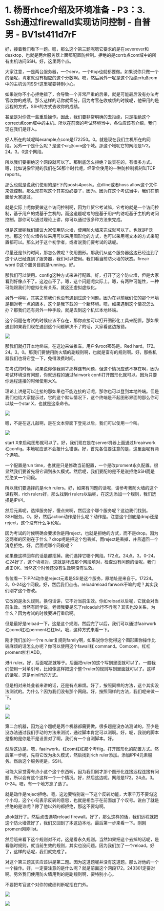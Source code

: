 # 1. 杨哥rhce介绍及环境准备 - P3：3. Ssh通过firewalld实现访问控制 - 自普男 - BV1st411d7rF

好，接着我们看下一题。嗯，那么这个第三题呢嗯它要求的是在severever和desktop，也就是两台服务器上面都配置防控制。拒绝的是corrb点com域中的所有主机访问SSH。好，这里两个点。

大家注意，一是两台服务器，一个serv，一个ttop也就都要做。如果说你只做一个的话呢，肯定就没有相应的这个分数啊。嗯，然后另外一呢是这个拒绝crb点com中的主机访问SSH这里呢要特别小心。

如果说你不小心拒绝错了，会导致一个非常严重的后果，就是可能最后没有办法考官收你的成绩，那么这样的话你就零分。因为考官在收成绩的时候呢，他采用的是远程的方式，SSH的方式去收你的成绩。

甚至是对你做一些重启操作。因此，我们要非常明确的去拒绝，只是拒绝这个correct点com域中的主机。所以在前面的考试环境当中，各位应该有介绍，我们现在我们是好人。

好人所在的域呢叫example点com是172250。0。就是现在我们主机所在的网段。另外一个是什么呢？是这个cr点com这个域。那这个域呢它的网段是172。24。3。0这个网段。

所以我们要拒绝这个网段就可以了。那到底怎么拒绝？说实在的，有很多方式。嗯，比如说像早期的我们在56那个时代呢，经常会使用的一种防控制机制叫TCP reports。

那么也就是说我们使用的是E下的posts4posts。点dline或者hoss allow这个文件来做控制。那么现在呢这个其实没必要了，因为。因为在这个考试当中，我们在前面给大家提过。

就是实际上呢你要做这个访问控制啊，因为红贸它考试嘛，它考的就是一个访问控制，基于用户的或基于主机的。而这道题呢考的是基于用户的访呃基于主机的访问控制。那你可以通过理论上讲，你可以通过很多种方法来完成。

但是这里呢我们建议大家使用防火墙，使用防火墙来完成就可以了。也就是F沃地。那这个防火墙各位采用可以采用图形化的方式，也可以采用呢文本的方式来配置都可以。那么对于这个初学者，或者说我们要考试的话呢。

尽量还是节约时间，那怎么做呢？使用图形。那我们从这个服务器这边已经连到了这个从已经连到了服务器，我们可以使用。我们看当前防火墙的状态。fireair word D这个服务目前是running。好。

那我们可以使用。config这种方式来进行配置。好，打开了这个防火墙，但是大家看到好像点不了。这边点不了。嗯，这个问题呢实际上。嗯，有两种可能性，一种可能跟我们的虚拟化有关系。就这还虚拟虚拟化。

另外一种呢，其实之前我们也没有遇到过这个问题。因为在以前我们使的那个环境是相对老一点的版本，这个是我下载的一个新环境。嗯，如果遇到这个情况怎么办？那我们还有另外一种手段，就是去到这个机忆本地终端。

这个问题在考试的时候应该不存在，那你直接可以打开图形化工具来配置。那如果遇到如果我们现在遇到这个问题解决不了的话，大家看这边报错。



![](img/3365bf201378c65f9606ff04c3f1890e_1.png)

那我们就打开本地终端，在这边来做推车。用户名root密码是。Red hard。172。24。3。0。那我们要使用防火墙的副规则啊，也就是富有的规则啊。好，那些机器我们也将它登一下，免得浪费时间。

在考试的时候，如果说你像我刚才那样连有问题，但这个情况应该不存在啊，因为考试环境没有问题，你就远程的通过fairwork confi打开图形化就可以。因为只要你远程连接的时候使用大X。

理论上讲是可以连接的那如果也不能连接的话呢，那你也可以登到本地终端。但是我们也给大家提示过，它的这个默认情况下，这个终端是不起图形界面的那么你可以敲一个star X，也就是这条命令。



![](img/3365bf201378c65f9606ff04c3f1890e_3.png)

嗯，不是在这儿敲啊，是在文本界面下登完以后，我们可以使用一个叫。

![](img/3365bf201378c65f9606ff04c3f1890e_5.png)

start X来启动图形就可以了。好，我们现在是在server机器上面通过fireairwork杠config。本地呢应该不会报什么错误。好，首先各位要注意的是，这里面呢有两个选项。

一个配置是run time，也就是只是修改当前配置，一个是改proment永久配置。很显然我们要首先将它调到永久模式。然后呢，我们要配的是不是说拒绝SSH而是拒绝某一个网段。

所以我们要选择的是rich rulers。好，如果有问题的话呢，请参考我防火墙的这个课程啊，rich rulers好，那么找到ri rulers以后呢，在这边添加一个规则，我们选择是IPV4。

然后元素呢，选择服务好，慢点来啊，然后这个哪个服务呢？这边我们找到。SSH服务。O。好，然后action动作是什么呢？动作是。注意这个到底是drop还是reject，这个没有什么争论呢。

因为考试的时候明确会要求你是用reject，也就是拒绝的方式，而不是drop。因为这两者的区别在于什么？drop呢是把这个包丢掉，而reject是丢掉，并且返回一个消息拒绝。好，后面呢哪个网段呢？

如果像这样回车的话是都拒掉。我们选择它哪个网段。172点。24点。3。0-24。杠24好了，这个填填对，这就是坏成那个网段填对，检查没有问题的话呢，我们点击OK。当然这个时候还没有生效啊没有生效。

各位看一下IPP4动作是reject元素是SSI是这个服务，原地址是来自于。17224。3。0-24这个网段。好，然后我们点击。reloadreload farwork干嘛的呢？其实我们刚才这个修改。

它改的是永久规则。换句话讲，它不对当前生效。你如reload以后呢，它就会对当前生效。当然有同学说，老师我要是忘了reloadult行不行呢？其实也没关系，为什么？因为考试的时候要进行重启啊。

但是最好是reload一下，这是这个规则。然后完了以后，我们可以通过faairwork杠comd杠杠perment杠杠list。哦，这种方式来看一下。

刚才我们加的一个re ruler复规则family啊，如果说你你觉得这个图形画你操作比较麻烦的话怎么办呢？你可以使用这个fawall杠 command。Comcom。杠杠proment杠杠ADD。

港ri ruler。好，后面呢那就等于。后面把ruler的这个写到里面就可以了。一般我们使用一对单引号，比如像这样把这个整个ruler的规则写到里面就可以了。这样的话呢，这是mini行的方式。

但是相对来处业者来讲的话，还是有点麻烦。好了，按照同样的方法，这个其实没法测试的。为什么？因为我们没有那个网段。好，按照同样的方法，我们呢来做一下。



![](img/3365bf201378c65f9606ff04c3f1890e_7.png)

![](img/3365bf201378c65f9606ff04c3f1890e_8.png)

第二台机器，因为这个题呢是两个机器都需要做。很多题是没办法测试的，至少是没办法通过我们手动的方法来测试，通过脚本肯定可以测啊。好，呃，我说的脚本是指的是你是不是设置对了啊，我们有一个自测脚本。好。

然后这边是。嗯，faairwork。杠com杠杠那个考fiig。打开图形化的配置方式。然后第一步呢，先将它改为永久模式，然后找到rich ruler添加。添加IPP4元素服务。然后这个服务呢是。SSH。

可能大家觉得有点小这个这个东西啊，因为我们刚才那个图形化连接远程连接有问题，所以会有这个这样一个一个情况。好，然后这边呢。网段是172。24点。3。0-24。嗯，有一个地方忘了选了。

就是动作是reject拒绝。呃，这边要特别说一下这个反转功能，大家千万不要勾这个小勾，这个小勾表示反转的意思，也就是相当于在前面加了个叹号。说白了就是拒绝的是谁呢？除了他以外的都拒绝，那这不要勾啊。

点ok就行了。然后点击选项reload firewall。好了，那么这样的话，我们远程就把这个防火墙做好了，我们又回到了本这边本地。最后第一步来看一下。刚刚proment刚刚list。

然后哦来看下这个规则对不对。这是看永久规则。当然如果把这个去掉的话呢，是看临时规则，就当前生效的规则，其实也没问题。因为我们加了一个reload。好了，这样的话呢，我们就完成了。

对这个第三题其实应该讲是第二题。因为这道题呢并没有这道题。那么对他的一个一个操作。好，一定要注意的是什么呢？就是前面这个网段172。243301定要对啊。另外我们使用防火墙用到的是副规则啊，要特别小心。

不要把考官这个对你的成绩判断呢拒在门外。

![](img/3365bf201378c65f9606ff04c3f1890e_10.png)

![](img/3365bf201378c65f9606ff04c3f1890e_11.png)